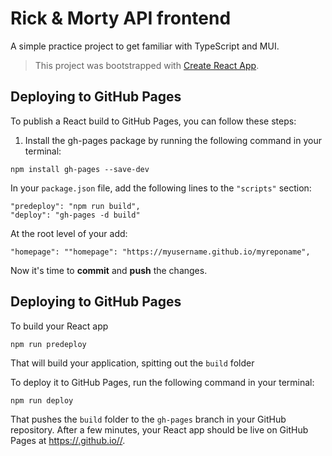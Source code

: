 # Rick & Morty API frontend

A simple practice project to get familiar with TypeScript and MUI.

> This project was bootstrapped with [Create React App](https://github.com/facebook/create-react-app).

## Deploying to GitHub Pages

To publish a React build to GitHub Pages, you can follow these steps:

1. Install the gh-pages package by running the following command in your terminal:

```
npm install gh-pages --save-dev
```

In your ``package.json`` file, add the following lines to the ``"scripts"`` section:

```
"predeploy": "npm run build",
"deploy": "gh-pages -d build"
```

At the root level of your add:

```
"homepage": ""homepage": "https://myusername.github.io/myreponame",
```

Now it's time to **commit** and **push** the changes.


## Deploying to GitHub Pages

To build your React app

```
npm run predeploy
```

That will build your application, spitting out the ``build`` folder

To deploy it to GitHub Pages, run the following command in your terminal:

```
npm run deploy
```

That pushes the ``build`` folder to the ``gh-pages`` branch in your GitHub repository. After a few minutes, your React app should be live on GitHub Pages at [https://<username>.github.io/<repository-name>/](https://lifebalance.github.io/rick_and_morty/).